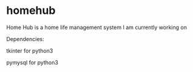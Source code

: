 # homehub
Home Hub is a home life management system I am currently working on

Dependencies:

tkinter for python3

pymysql for python3
